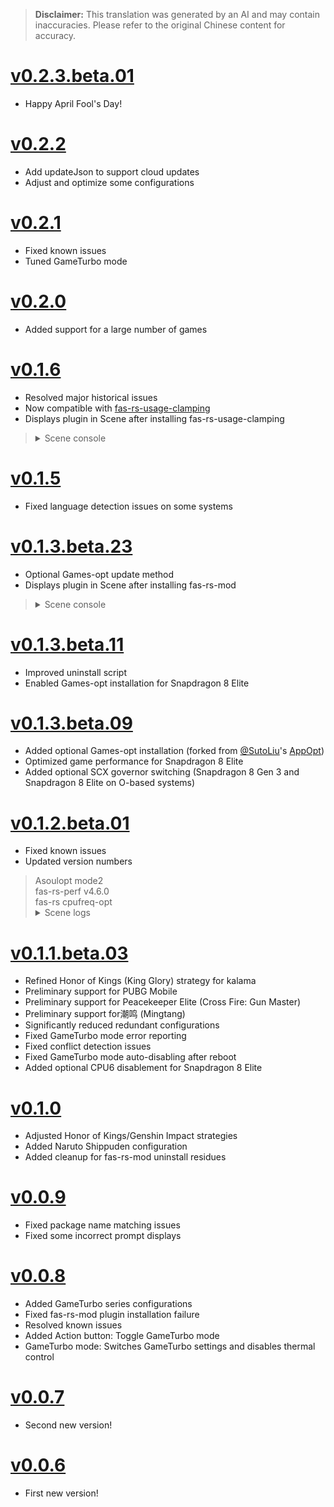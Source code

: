 > **Disclaimer:** This translation was generated by an AI and may contain inaccuracies. Please refer to the original Chinese content for accuracy.

# [v0.2.3.beta.01](https://github.com/suiyuanlixin/fas-rs-cpufreq-optimization/releases/tag/v0.2.3.beta.01)
- Happy April Fool's Day!

# [v0.2.2](https://github.com/suiyuanlixin/fas-rs-cpufreq-optimization/releases/tag/v0.2.2)
- Add updateJson to support cloud updates
- Adjust and optimize some configurations

# [v0.2.1](https://github.com/suiyuanlixin/fas-rs-cpufreq-optimization/releases/tag/v0.2.1)
- Fixed known issues
- Tuned GameTurbo mode

# [v0.2.0](https://github.com/suiyuanlixin/fas-rs-cpufreq-optimization/releases/tag/v0.2.0)
- Added support for a large number of games

# [v0.1.6](https://github.com/suiyuanlixin/fas-rs-cpufreq-optimization/releases/tag/v0.1.6)
- Resolved major historical issues
- Now compatible with [fas-rs-usage-clamping](https://github.com/suiyuanlixin/fas-rs-usage-clamping)
- Displays plugin in Scene after installing fas-rs-usage-clamping
<blockquote>
  <details>
    <summary>
      Scene console
    </summary>
    <img src="https://github.com/user-attachments/assets/82eb03cb-255e-436b-918a-5dc6b9aa8365">
  </details>
</blockquote>

# [v0.1.5](https://github.com/suiyuanlixin/fas-rs-cpufreq-optimization/releases/tag/v0.1.5)
- Fixed language detection issues on some systems

# [v0.1.3.beta.23](https://github.com/suiyuanlixin/fas-rs-cpufreq-optimization/releases/tag/v0.1.3.beta.23)
- Optional Games-opt update method
- Displays plugin in Scene after installing fas-rs-mod
<blockquote>
  <details>
    <summary>
      Scene console
    </summary>
    <img src="https://github.com/user-attachments/assets/2e008097-be34-4333-bec6-4a4fa48df319">
  </details>
</blockquote>

# [v0.1.3.beta.11](https://github.com/suiyuanlixin/fas-rs-cpufreq-optimization/releases/tag/v0.1.3.beta.11)
- Improved uninstall script
- Enabled Games-opt installation for Snapdragon 8 Elite

# [v0.1.3.beta.09](https://github.com/suiyuanlixin/fas-rs-cpufreq-optimization/releases/tag/v0.1.3.beta.09)
- Added optional Games-opt installation (forked from [@SutoLiu](https://gitee.com/sutoliu)'s [AppOpt](https://gitee.com/sutoliu/AppOpt))
- Optimized game performance for Snapdragon 8 Elite
- Added optional SCX governor switching (Snapdragon 8 Gen 3 and Snapdragon 8 Elite on O-based systems)

# [v0.1.2.beta.01](https://github.com/suiyuanlixin/fas-rs-cpufreq-optimization/releases/tag/v0.1.2.beta.01)
- Fixed known issues
- Updated version numbers
<blockquote>
  Asoulopt mode2<br>
  fas-rs-perf v4.6.0<br>
  fas-rs cpufreq-opt<br>
  <details>
    <summary>
      Scene logs
    </summary>
    <img src="https://github.com/user-attachments/assets/9717fbc7-a6da-48d8-bfdc-bb7b01bbaade">
    <img src="https://github.com/user-attachments/assets/dcdee4a8-94f4-48fb-b65b-faaee6462dbe">
  </details>
</blockquote>

# [v0.1.1.beta.03](https://github.com/suiyuanlixin/fas-rs-cpufreq-optimization/releases/tag/v0.1.1.beta.03)
- Refined Honor of Kings (King Glory) strategy for kalama
- Preliminary support for PUBG Mobile
- Preliminary support for Peacekeeper Elite (Cross Fire: Gun Master)
- Preliminary support for潮鸣 (Mingtang)
- Significantly reduced redundant configurations
- Fixed GameTurbo mode error reporting
- Fixed conflict detection issues
- Fixed GameTurbo mode auto-disabling after reboot
- Added optional CPU6 disablement for Snapdragon 8 Elite

# [v0.1.0](https://github.com/suiyuanlixin/fas-rs-cpufreq-optimization/releases/tag/v0.1.0)
- Adjusted Honor of Kings/Genshin Impact strategies
- Added Naruto Shippuden configuration
- Added cleanup for fas-rs-mod uninstall residues

# [v0.0.9](https://github.com/suiyuanlixin/fas-rs-cpufreq-optimization/releases/tag/v0.0.9)
- Fixed package name matching issues
- Fixed some incorrect prompt displays

# [v0.0.8](https://github.com/suiyuanlixin/fas-rs-cpufreq-optimization/releases/tag/v0.0.8)
- Added GameTurbo series configurations
- Fixed fas-rs-mod plugin installation failure
- Resolved known issues
- Added Action button: Toggle GameTurbo mode
- GameTurbo mode: Switches GameTurbo settings and disables thermal control

# [v0.0.7](https://github.com/suiyuanlixin/fas-rs-cpufreq-optimization/releases/tag/v0.0.7)
- Second new version!

# [v0.0.6](https://github.com/suiyuanlixin/fas-rs-cpufreq-optimization/releases/tag/v0.0.6)
- First new version!
